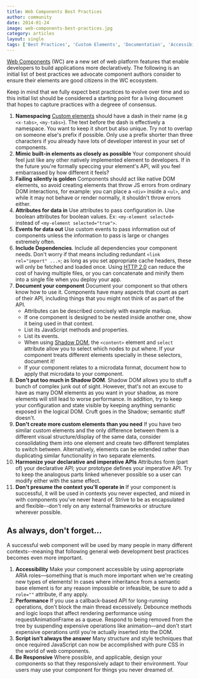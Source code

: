 ```yaml
---
title: Web Components Best Practices
author: community
date: 2014-01-24
image: web-components-best-practices.jpg
category: articles
layout: single
tags: ['Best Practices', 'Custom Elements', 'Documentation', 'Accessibility']
---
```


[Web Components](http://www.w3.org/TR/components-intro/) (WC) are a new set of web platform features that enable developers to build applications more declaratively. The following is an initial list of best practices we advocate component authors consider to ensure their elements are good citizens in the WC ecosystem.

<!-- Read more -->

Keep in mind that we fully expect best practices to evolve over time and so this initial list should be considered a starting point for a living document that hopes to capture practices with a degreee of consensus.

1. **Namespacing** [Custom elements](http://www.w3.org/TR/custom-elements/) should have a dash in their name (e.g `<x-tabs>`, `<my-tabs>`). The text before the dash is effectively a namespace. You want to keep it short but also unique. Try not to overlap on someone else's prefix if possible. Only use a prefix shorter than three characters if you already have lots of developer interest in your set of components.
2. **Mimic built-in elements as closely as possible** Your component should feel just like any other natively implemented element to developers. If in the future you're formally speccing your element's API, will you feel embarrassed by how different it feels?
3. **Failing silently is golden** Components should act like native DOM elements, so avoid creating elements that throw JS errors from ordinary DOM interactions, for example: you can place a `<div>` inside a `<ul>`, and while it may not behave or render normally, it shouldn't throw errors either.
4. **Attributes for data in** Use attributes to pass configuration in. Use boolean attributes for boolean values. Ex: `<my-element selected>` instead of `<my-element selected="true">`.
5. **Events for data out** Use custom events to pass information out of components unless the information to pass is large or changes extremely often.
6. **Include Dependencies**. Include all dependencies your component needs. Don't worry if that means including redundant `<link rel="import" ...>`; as long as you set appropriate cache headers, these will only be fetched and loaded once. Using [HTTP 2.0](http://en.wikipedia.org/wiki/HTTP_2.0) can reduce the cost of having multiple files, or you can concatenate and minify them into a single file when you deploy your app.
7. **Document your component** Document your component so that others know how to use it. Components have many aspects that count as part of their API, including things that you might not think of as part of the API.
    * Attributes can be described concisely with example markup.
    * If one component is designed to be nested inside another one, show it being used in that context.
    * List its JavaScript methods and properties.
    * List its events.
    * When using [Shadow DOM](http://www.w3.org/TR/shadow-dom/), the `<content>` element and `select` attribute allow you to select which nodes to put where. If your component treats different elements specially in these selectors, document it!
    * If your component relates to a microdata format, document how to apply that microdata to your component.
14. **Don't put too much in Shadow DOM**. Shadow DOM allows you to stuff a bunch of complex junk out of sight. However, that's not an excuse to have as many DOM elements as you want in your shadow, as more elements will still lead to worse performance. In addition, try to keep your configuration and state visible by keeping anything semantic exposed in the logical DOM. Cruft goes in the Shadow; semantic stuff doesn't.
15. **Don't create more custom elements than you need** If you have two similar custom elements and the only difference between them is a different visual structure/display of the same data, consider consolidating them into one element and create two different templates to switch between. Alternatively, elements can be extended rather than duplicating similar functionality in two separate elements.
16. **Harmonize your declarative and imperative APIs** Attributes form (part of) your declarative API; your prototype defines your imperative API. Try to keep the analogous parts linked whenever possible so a user can modify either with the same effect.
17. **Don't presume the context you'll operate in** If your component is successful, it will be used in contexts you never expected, and mixed in with components you've never heard of. Strive to be as encapsulated and flexible--don't rely on any external frameworks or structure wherever possible.

## As always, don't forget...

A successful web component will be used by many people in many different
contexts--meaning that following general web development best practices becomes
even more important.

1. **Accessibility** Make your component accessible by using appropriate ARIA roles—something that is much more important when we're creating new types of elements! In cases where inheritance from a semantic base element is for any reason impossible or infeasible, be sure to add a `role=""` attribute, if any apply.
2. **Performance** If you use a callback-based API for long-running operations, don't block the main thread excessively. Debounce methods and logic loops that affect rendering performance using requestAnimationFrame as a queue. Respond to being removed from the tree by suspending expensive operations like animation—and don't start expensive operations until you're actually inserted into the DOM.
3. **Script isn't always the answer** Many structure and style techniques that once required JavaScript can now be accomplished with pure CSS in the world of web components.
4. **Be Responsive** Where possible, and applicable, design your components so that they responsively adapt to their environment. Your users may use your component for things you never dreamed of.
